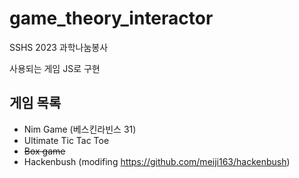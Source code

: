 # game_theory_interactor

SSHS 2023 과학나눔봉사

사용되는 게임 JS로 구현

## 게임 목록
- Nim Game (베스킨라빈스 31)
- Ultimate Tic Tac Toe
- ~~Box game~~
- Hackenbush (modifing https://github.com/meiji163/hackenbush)

